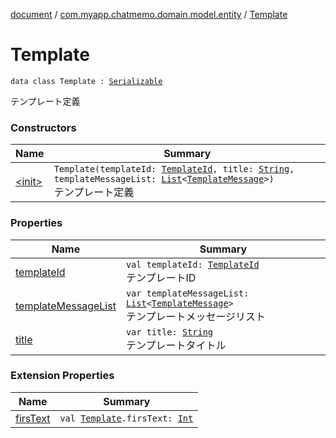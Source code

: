 [document](../../index.md) / [com.myapp.chatmemo.domain.model.entity](../index.md) / [Template](./index.md)

# Template

`data class Template : `[`Serializable`](https://developer.android.com/reference/java/io/Serializable.html)

テンプレート定義

### Constructors

| Name | Summary |
|---|---|
| [&lt;init&gt;](-init-.md) | `Template(templateId: `[`TemplateId`](../../com.myapp.chatmemo.domain.model.value/-template-id/index.md)`, title: `[`String`](https://kotlinlang.org/api/latest/jvm/stdlib/kotlin/-string/index.html)`, templateMessageList: `[`List`](https://kotlinlang.org/api/latest/jvm/stdlib/kotlin.collections/-list/index.html)`<`[`TemplateMessage`](../../com.myapp.chatmemo.domain.model.value/-template-message/index.md)`>)`<br>テンプレート定義 |

### Properties

| Name | Summary |
|---|---|
| [templateId](template-id.md) | `val templateId: `[`TemplateId`](../../com.myapp.chatmemo.domain.model.value/-template-id/index.md)<br>テンプレートID |
| [templateMessageList](template-message-list.md) | `var templateMessageList: `[`List`](https://kotlinlang.org/api/latest/jvm/stdlib/kotlin.collections/-list/index.html)`<`[`TemplateMessage`](../../com.myapp.chatmemo.domain.model.value/-template-message/index.md)`>`<br>テンプレートメッセージリスト |
| [title](title.md) | `var title: `[`String`](https://kotlinlang.org/api/latest/jvm/stdlib/kotlin/-string/index.html)<br>テンプレートタイトル |

### Extension Properties

| Name | Summary |
|---|---|
| [firsText](../../com.myapp.chatmemo.presentation.utils.expansion/firs-text.md) | `val `[`Template`](./index.md)`.firsText: `[`Int`](https://kotlinlang.org/api/latest/jvm/stdlib/kotlin/-int/index.html) |
